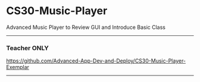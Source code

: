 # CS30-Music-Player
Advanced Music Player to Review GUI and Introduce Basic Class

---

### Teacher ONLY

https://github.com/Advanced-App-Dev-and-Deploy/CS30-Music-Player-Exemplar

---
